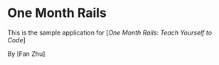 # One Month Rails

This is the sample application for 
[*One Month Rails: Teach Yourself to Code*]

By [Fan Zhu]
